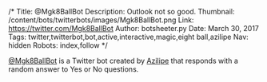 /*
Title: @Mgk8BallBot
Description: Outlook not so good.
Thumbnail: /content/bots/twitterbots/images/Mgk8BallBot.png
Link: https://twitter.com/Mgk8BallBot
Author: botsheeter.py
Date: March 30, 2017
Tags: twitter,twitterbot,bot,active,interactive,magic,eight ball,azilipe
Nav: hidden
Robots: index,follow
*/

[@Mgk8BallBot](https://twitter.com/Mgk8BallBot) is a Twitter bot created by [Azilipe](https://twitter.com/Azilipe) that responds with a random answer to Yes or No questions.
